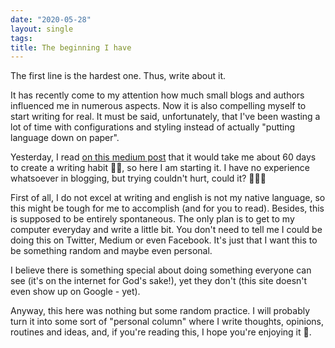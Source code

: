 ```yaml
---
date: "2020-05-28"
layout: single
tags:
title: The beginning I have
---
```


The first line is the hardest one. Thus, write about it.

It has recently come to my attention how much small blogs and authors influenced me in numerous aspects. Now it is also compelling myself to start writing for real. It must be said, unfortunately, that I've been wasting a lot of time with configurations and styling instead of actually "putting language down on paper".

Yesterday, I read [on this medium post](https://medium.com/better-marketing/i-will-teach-you-how-to-make-your-first-10-000-from-writing-51e7830185c8) that it would take me about 60 days to create a writing habit ✍🏻, so here I am starting it. I have no experience whatsoever in blogging, but trying couldn't hurt, could it? 🤷🏼‍♂️

First of all, I do not excel at writing and english is not my native language, so this might be tough for me to accomplish (and for you to read). Besides, this is supposed to be entirely spontaneous. The only plan is to get to my computer everyday and write a little bit. You don't need to tell me I could be doing this on Twitter, Medium or even Facebook. It's just that I want this to be something random and maybe even personal.

I believe there is something special about doing something everyone can see (it's on the internet for God's sake!), yet they don't (this site doesn't even show up on Google - yet).

Anyway, this here was nothing but some random practice. I will probably turn it into some sort of "personal column" where I write thoughts, opinions, routines and ideas, and, if you're reading this, I hope you're enjoying it 🤩.

